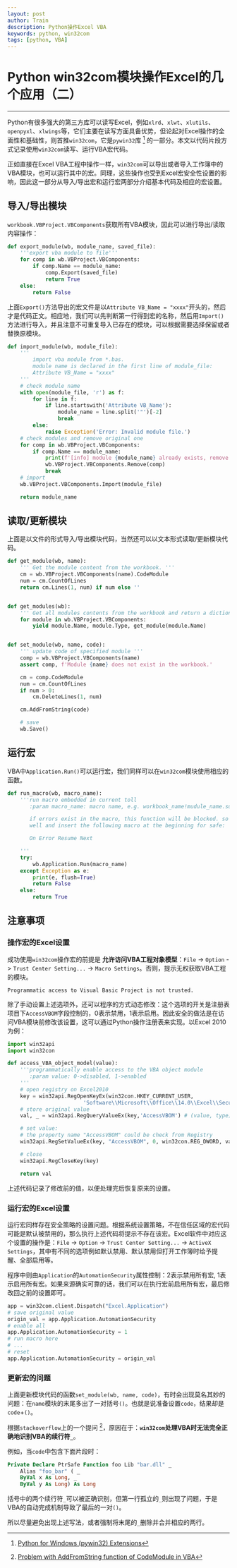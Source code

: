 ```yaml
---
layout: post
author: Train
description: Python操作Excel VBA
keywords: python, win32com
tags: [python, VBA]
---
```


# Python win32com模块操作Excel的几个应用（二）

---

Python有很多强大的第三方库可以读写Excel，例如`xlrd`、`xlwt`、`xlutils`、`openpyxl`、`xlwings`等，它们主要在读写方面具备优势，但论起对Excel操作的全面性和基础性，则首推`win32com`，它是`pywin32`库 [^1] 的一部分。本文以代码片段方式记录使用`win32com`读写、运行VBA宏代码。

正如直接在Excel VBA工程中操作一样，`win32com`可以导出或者导入工作簿中的VBA模块，也可以运行其中的宏。同理，这些操作也受到Excel宏安全性设置的影响，因此这一部分从导入/导出宏和运行宏两部分介绍基本代码及相应的宏设置。

## 导入/导出模块

`workbook.VBProject.VBComponents`获取所有VBA模块，因此可以进行导出/读取内容操作：

```python
def export_module(wb, module_name, saved_file):
    '''export vba module to file'''
    for comp in wb.VBProject.VBComponents:
        if comp.Name == module_name:
            comp.Export(saved_file)
            return True
    else:
        return False
```

上面`Export()`方法导出的宏文件是以`Attribute VB_Name = "xxxx"`开头的，然后才是代码正文。相应地，我们可以先判断第一行得到宏的名称，然后用`Import()`方法进行导入，并且注意不可重复导入已存在的模块，可以根据需要选择保留或者替换原模块。

```python
def import_module(wb, module_file):
    '''
        import vba module from *.bas.
        module name is declared in the first line of module_file:
        Attribute VB_Name = "xxxx"
    '''
    # check module name
    with open(module_file, 'r') as f:
        for line in f:
            if line.startswith('Attribute VB_Name'):
                module_name = line.split('"')[-2]
                break
        else:
            raise Exception('Error: Invalid module file.')
    # check modules and remove original one
    for comp in wb.VBProject.VBComponents:
        if comp.Name == module_name:
            print(f'[info] module {module_name} already exists, remove it now.')
            wb.VBProject.VBComponents.Remove(comp)
            break
    # import 
    wb.VBProject.VBComponents.Import(module_file)

    return module_name
```

## 读取/更新模块

上面是以文件的形式导入/导出模块代码，当然还可以以文本形式读取/更新模块代码。

```python
def get_module(wb, name):
    ''' Get the module content from the workbook. '''
    cm = wb.VBProject.VBComponents(name).CodeModule
    num = cm.CountOfLines
    return cm.Lines(1, num) if num else ''


def get_modules(wb):
    ''' Get all modules contents from the workbook and return a dictionary. '''
    for module in wb.VBProject.VBComponents:
        yield module.Name, module.Type, get_module(module.Name)


def set_module(wb, name, code):
    ''' update code of specified module '''
    comp = wb.VBProject.VBComponents(name)
    assert comp, f'Module {name} does not exist in the workbook.'

    cm = comp.CodeModule
    num = cm.CountOfLines
    if num > 0:
        cm.DeleteLines(1, num)

    cm.AddFromString(code)

    # save
    wb.Save()
```

## 运行宏

VBA中`Application.Run()`可以运行宏，我们同样可以在`win32com`模块使用相应的函数。

```python
def run_macro(wb, macro_name):
    '''run macro embedded in current toll
       :param macro_name: macro name, e.g. workbook_name!mudule_name.sub_name

       if errors exist in the macro, this function will be blocked. so ensure the macro works
       well and insert the following macro at the beginning for safe:

       On Error Resume Next

    '''
    try:
        wb.Application.Run(macro_name)        
    except Exception as e:
        print(e, flush=True)
        return False
    else:
        return True
```


## 注意事项

### 操作宏的Excel设置

成功使用`win32com`操作宏的前提是 **允许访问VBA工程对象模型**：`File` -> `Option` -> `Trust Center Setting...` -> `Macro Settings`。否则，提示无权获取VBA工程的模块。

```
Programmatic access to Visual Basic Project is not trusted.
```

除了手动设置上述选项外，还可以程序的方式动态修改：这个选项的开关是注册表项目下`AccessVBOM`字段控制的，0表示禁用，1表示启用。因此安全的做法是在访问VBA模块前修改该设置，这可以通过Python操作注册表来实现。以Excel 2010为例：

```python
import win32api
import win32con

def access_VBA_object_model(value):
    '''programmatically enable access to the VBA object module
       :param value: 0->disabled, 1->enabled
    '''
    # open registry on Excel2010
    key = win32api.RegOpenKeyEx(win32con.HKEY_CURRENT_USER,
                        'Software\\Microsoft\\Office\\14.0\\Excel\\Security', 0, win32con.KEY_ALL_ACCESS)
    # store original value
    val, _ = win32api.RegQueryValueEx(key,'AccessVBOM') # (value, type)

    # set value:
    # the property name "AccessVBOM" could be check from Registry
    win32api.RegSetValueEx(key, "AccessVBOM", 0, win32con.REG_DWORD, value)

    # close
    win32api.RegCloseKey(key)

    return val
```

上述代码记录了修改前的值，以便处理完后恢复原来的设置。


### 运行宏的Excel设置


运行宏同样存在安全策略的设置问题。根据系统设置策略，不在信任区域的宏代码可能是默认被禁用的，那么执行上述代码将提示不存在该宏。Excel软件中对应这个设置的操作是：`File` -> `Option` -> `Trust Center Setting...` -> `ActiveX Settings`，其中有不同的选项例如默认禁用、默认禁用但打开工作簿时给予提醒、全部启用等。

程序中则由`Application`的`AutomationSecurity`属性控制：2表示禁用所有宏, 1表示启用所有宏。如果来源确实可靠的话，我们可以在执行宏前启用所有宏，最后修改回之前的设置即可。

```python
app = win32com.client.Dispatch("Excel.Application")
# save original value
origin_val = app.Application.AutomationSecurity
# enable all
app.Application.AutomationSecurity = 1
# run macro here
# ...
# reset
app.Application.AutomationSecurity = origin_val
```


### 更新宏的问题

上面更新模块代码的函数`set_module(wb, name, code)`，有时会出现莫名其妙的问题：在`name`模块的末尾多出了一对括号`()`。也就是说准备设置`code`，结果却是`code`+`()`。

根据`stackoverflow`上的一个提问 [^2]，原因在于：**`win32com`处理VBA时无法完全正确地识别VBA的续行符`_`**。

例如，当`code`中包含下面片段时：

```vb
Private Declare PtrSafe Function foo Lib "bar.dll" _
    Alias "foo_bar" ( _
    ByVal x As Long, _
    ByVal y As Long) As Long
```

括号中的两个续行符`_`可以被正确识别，但第一行孤立的`_`则出现了问题，于是VBA的自动完成机制导致了最后的一对`()`。

所以尽量避免出现上述写法，或者强制将末尾的`_`删除并合并相应的两行。


[^1]: [Python for Windows (pywin32) Extensions](https://github.com/mhammond/pywin32)
[^2]: [Problem with AddFromString function of CodeModule in VBA](https://stackoverflow.com/questions/58019991/problem-with-addfromstring-function-of-codemodule-in-vba)